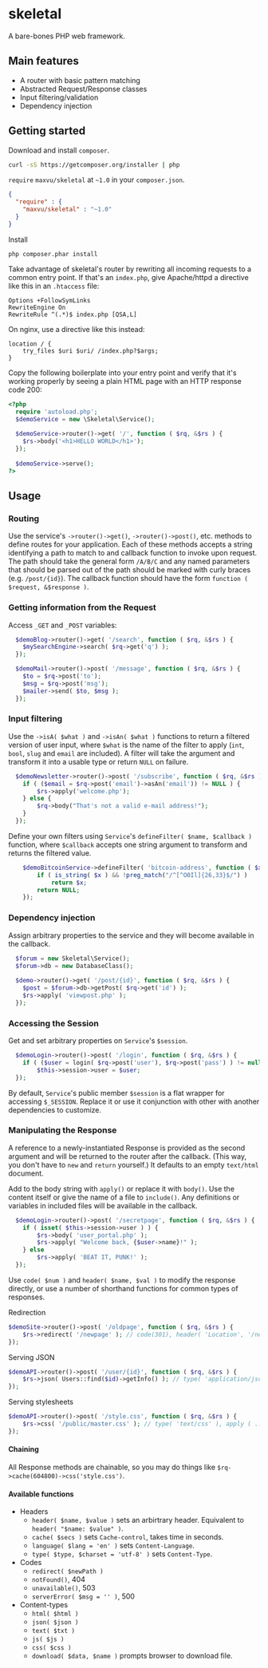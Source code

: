 # skeletal

A bare-bones PHP web framework. 

## Main features

* A router with basic pattern matching
* Abstracted Request/Response classes
* Input filtering/validation
* Dependency injection

## Getting started

Download and install `composer`.

```sh
curl -sS https://getcomposer.org/installer | php
```

`require` `maxvu/skeletal` at `~1.0` in your `composer.json`.

```json
{
  "require" : {
    "maxvu/skeletal" : "~1.0"
  }
}
```

Install

```
php composer.phar install
```

Take advantage of skeletal's router by rewriting all incoming requests to a common entry point. If that's an `index.php`, give Apache/httpd a directive like this in an `.htaccess` file:

```
Options +FollowSymLinks
RewriteEngine On
RewriteRule ^(.*)$ index.php [QSA,L]
```

On nginx, use a directive like this instead:
```
location / {
    try_files $uri $uri/ /index.php?$args;
}
```

Copy the following boilerplate into your entry point and verify that it's working properly by seeing a plain HTML page with an HTTP response code 200:

```php
<?php
  require 'autoload.php';
  $demoService = new \Skeletal\Service();
  
  $demoService->router()->get( '/', function ( $rq, &$rs ) {
    $rs->body('<h1>HELLO WORLD</h1>');
  });
  
  $demoService->serve();
?>
```

## Usage

### Routing
Use the service's `->router()->get()`, `->router()->post()`, etc. methods to define routes for your application. Each of these methods accepts a string identifying a path to match to and callback function to invoke upon request. The path should take the general form `/A/B/C` and any named parameters that should be parsed out of the path should be marked with curly braces (e.g. `/post/{id}`). The callback function should have the form `function ( $request, &$response )`.

### Getting information from the Request

Access `_GET` and `_POST` variables:
```php
  $demoBlog->router()->get( '/search', function ( $rq, &$rs ) {
    $mySearchEngine->search( $rq->get('q') );
  });
```

```php
  $demoMail->router()->post( '/message', function ( $rq, &$rs ) {
    $to = $rq->post('to');
    $msg = $rq->post('msg');
    $mailer->send( $to, $msg );
  });
```

### Input filtering

Use the `->isA( $what )` and `->isAn( $what )` functions to return a filtered version of user input, where `$what` is the name of the filter to apply (`int`, `bool`, `slug` and `email` are included). A filter will take the argument and transform it into a usable type or return `NULL` on failure.

```php
  $demoNewsletter->router()->post( '/subscribe', function ( $rq, &$rs ) {
    if ( ($email = $rq->post('email')->asAn('email')) != NULL ) {
        $rs->apply('welcome.php');   
    } else {
        $rq->body("That's not a valid e-mail address!");
    }
  });
```

Define your own filters using `Service`'s `defineFilter( $name, $callback )` function, where `$callback` accepts one string argument to transform and returns the filtered value.

```php
    $demoBitcoinService->defineFilter( 'bitcoin-address', function ( $x ) {
        if ( is_string( $x ) && !preg_match("/^[^O0Il]{26,33}$/") )
            return $x;
        return NULL;
    });
```

### Dependency injection

Assign arbitrary properties to the service and they will become available in the callback.

```php
  $forum = new Skeletal\Service();
  $forum->db = new DatabaseClass();
  
  $demo->router()->get( '/post/{id}', function ( $rq, &$rs ) {
    $post = $forum->db->getPost( $rq->get('id') );
    $rs->apply( 'viewpost.php' );
  });
```

### Accessing the Session

Get and set arbitrary properties on `Service`'s `$session`. 

```php
  $demoLogin->router()->post( '/login', function ( $rq, &$rs ) {
    if ( ($user = login( $rq->post('user'), $rq->post('pass') ) != null ) )
        $this->session->user = $user;
  });
```

By default, `Service`'s public member `$session` is a flat wrapper for accessing `$_SESSION`. Replace it or use it conjunction with other with another dependencies to customize.


### Manipulating the Response
A reference to a newly-instantiated Response is provided as the second argument and will be returned to the router after the callback. (This way, you don't have to `new` and `return` yourself.) It defaults to an empty `text/html` document.

Add to the body string with `apply()` or replace it with `body()`. Use the content itself or give the name of a file to `include()`. Any definitions or variables in included files will be available in the callback.

```php
  $demoLogin->router()->post( '/secretpage', function ( $rq, &$rs ) {
    if ( isset( $this->session->user ) ) {
        $rs->body( 'user_portal.php' );
        $rs->apply( "Welcome back, {$user->name}!" );
    } else
        $rs->apply( 'BEAT IT, PUNK!' );
  });
```

Use `code( $num )` and `header( $name, $val )` to modify the response directly, or use a number of shorthand functions for common types of responses.

Redirection
```php
$demoSite->router()->post( '/oldpage', function ( $rq, &$rs ) {
    $rs->redirect( '/newpage' ); // code(301), header( 'Location', '/newpage' )
});
```
Serving JSON
```php
$demoAPI->router()->post( '/user/{id}', function ( $rq, &$rs ) {
    $rs->json( Users::find($id)->getInfo() ); // type( 'application/json' ), body ( ... )
});
```
Serving stylesheets
```php
$demoAPI->router()->post( '/style.css', function ( $rq, &$rs ) {
    $rs->css( '/public/master.css' ); // type( 'text/css' ), apply ( ... )
});
```

#### Chaining

All Response methods are chainable, so you may do things like `$rq->cache(604800)->css('style.css')`.

#### Available functions

* Headers
    * `header( $name, $value )` sets an arbirtrary header. Equivalent to `header( "$name: $value" )`.
    * `cache( $secs )` sets `Cache-control`, takes time in seconds.
    * `language( $lang = 'en' )` sets `Content-Language`.
    * `type( $type, $charset = 'utf-8' )` sets `Content-Type`.
* Codes
    * `redirect( $newPath )`
    * `notFound()`, 404
    * `unavailable()`, 503
    * `serverError( $msg = '' )`, 500
* Content-types
    * `html( $html )`
    * `json( $json )`
    * `text( $txt )`
    * `js( $js )`
    * `css( $css )`
    * `download( $data, $name )` prompts browser to download file.
